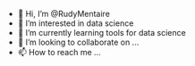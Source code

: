 - 👋 Hi, I’m @RudyMentaire
- 👀 I’m interested in data science
- 🌱 I’m currently learning tools for data science
- 💞️ I’m looking to collaborate on ...
- 📫 How to reach me ...

<!---
RudyMentaire/RudyMentaire is a ✨ special ✨ repository because its `README.md` (this file) appears on your GitHub profile.
You can click the Preview link to take a look at your changes.
--->
